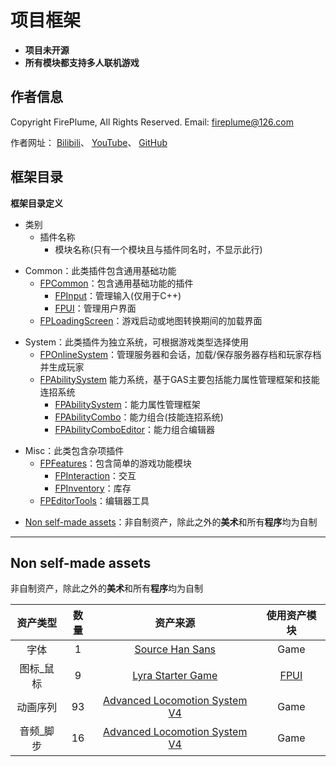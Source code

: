 
# 项目框架

* **项目未开源**
* **所有模块都支持多人联机游戏**

## 作者信息
Copyright FirePlume, All Rights Reserved. Email: fireplume@126.com
 
作者网址：
[Bilibili](https://space.bilibili.com/395084718)、
[YouTube](https://www.youtube.com/@FirePlume126)、
[GitHub](https://www.github.com/FirePlume126)

<a name="Directory"></a>
## 框架目录

**框架目录定义**

- 类别
	- 插件名称
		- 模块名称(只有一个模块且与插件同名时，不显示此行)

* Common：此类插件包含通用基础功能
	- [FPCommon](https://www.github.com/FirePlume126/FP_Common#fpcommon)：包含通用基础功能的插件
		- [FPInput](https://www.github.com/FirePlume126/FP_Common#fpcommon-fpinput)：管理输入(仅用于C++)
		- [FPUI](https://www.github.com/FirePlume126/FP_Common#fpcommon-fpui)：管理用户界面
	- [FPLoadingScreen](https://www.github.com/FirePlume126/FP_Common#fploadingscreen)：游戏启动或地图转换期间的加载界面

- System：此类插件为独立系统，可根据游戏类型选择使用
	- [FPOnlineSystem](https://www.github.com/FirePlume126/FP_OnlineSystem#fponlinesystem)：管理服务器和会话，加载/保存服务器存档和玩家存档并生成玩家
	- [FPAbilitySystem](https://www.github.com/FirePlume126/FP_AbilitySystem#fpabilitysystem) 能力系统，基于GAS主要包括能力属性管理框架和技能连招系统
		- [FPAbilitySystem](https://www.github.com/FirePlume126/FP_AbilitySystem#fpabilitysystem-fpabilitysystem)：能力属性管理框架
		- [FPAbilityCombo](https://www.github.com/FirePlume126/FP_AbilitySystem#fpabilitysystem-fpabilitycombo)：能力组合(技能连招系统)
		- [FPAbilityComboEditor](https://www.github.com/FirePlume126/FP_AbilitySystem#fpabilitysystem-fpabilitycomboeditor)：能力组合编辑器
	
* Misc：此类包含杂项插件
	- [FPFeatures](https://www.github.com/FirePlume126/FP_Misc#fpfeatures)：包含简单的游戏功能模块
		- [FPInteraction](https://www.github.com/FirePlume126/FP_Misc#fpfeatures-fpinteraction)：交互
		- [FPInventory](https://www.github.com/FirePlume126/FP_Misc#fpfeatures-fpinventory)：库存
	- [FPEditorTools](https://www.github.com/FirePlume126/FP_Misc#fpeditortools)：编辑器工具

- [Non self-made assets](#non-self-made-assets)：非自制资产，除此之外的**美术**和所有**程序**均为自制

---

<a name="non-self-made-assets"></a>
## Non self-made assets

非自制资产，除此之外的**美术**和所有**程序**均为自制

|资产类型|数量|资产来源|使用资产模块|
|:-:|:-:|:-:|:-:|
|字体|1|[Source Han Sans](https://www.github.com/adobe-fonts/source-han-sans)|Game|
|图标_鼠标|9|[Lyra Starter Game](https://www.fab.com/listings/93faede1-4434-47c0-85f1-bf27c0820ad0)|[FPUI](#fpcommon-fpui)|
|动画序列|93|[Advanced Locomotion System V4](https://www.fab.com/listings/ef9651a4-fb55-4866-a2d9-1b38b028f9c7)|Game|
|音频_脚步|16|[Advanced Locomotion System V4](https://www.fab.com/listings/ef9651a4-fb55-4866-a2d9-1b38b028f9c7)|Game|
